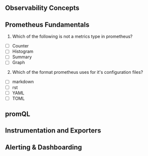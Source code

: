 ## Observability Concepts






## Prometheus Fundamentals 

1. Which of the following is not a metrics type in prometheus? 
- [ ] Counter 
- [ ] Histogram 
- [ ] Summary 
- [ ] Graph

2. Which of the format prometheus uses for it's configuration files?
- [ ] markdown
- [ ] rst
- [ ] YAML 
- [ ] TOML 

## promQL



## Instrumentation and Exporters




## Alerting & Dashboarding
